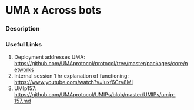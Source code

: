 # UMA x Across bots

### Description





### Useful Links

1. Deployment addresses UMA: https://github.com/UMAprotocol/protocol/tree/master/packages/core/networks
2. Internal session 1 hr explanation of functioning: https://www.youtube.com/watch?v=iuxf6Crv8MI
3. UMIp157: https://github.com/UMAprotocol/UMIPs/blob/master/UMIPs/umip-157.md